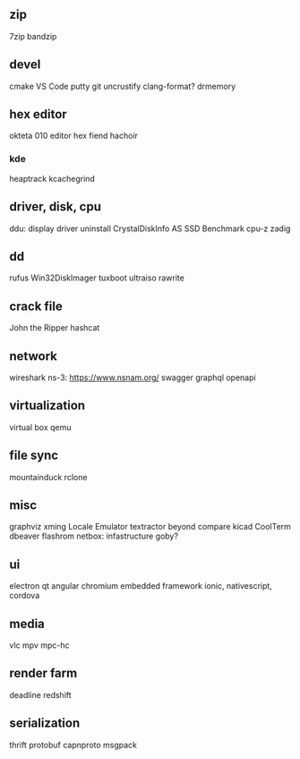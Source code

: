 ## zip

7zip
bandzip

## devel

cmake
VS Code
putty
git
uncrustify clang-format?
drmemory

## hex editor

okteta
010 editor
hex fiend
hachoir

### kde

heaptrack
kcachegrind

## driver, disk, cpu

ddu: display driver uninstall
CrystalDiskInfo
AS SSD Benchmark
cpu-z
zadig

## dd

rufus
Win32DiskImager
tuxboot
ultraiso
rawrite

## crack file

John the Ripper
hashcat

## network

wireshark
ns-3: https://www.nsnam.org/
swagger
graphql
openapi

## virtualization

virtual box
qemu

## file sync

mountainduck
rclone

## misc

graphviz
xming
Locale Emulator
textractor
beyond compare
kicad
CoolTerm
dbeaver
flashrom
netbox: infastructure 
goby?

## ui

electron
qt
angular
chromium embedded framework
ionic, nativescript, cordova

## media

vlc
mpv
mpc-hc

## render farm

deadline
redshift

## serialization

thrift
protobuf
capnproto
msgpack
